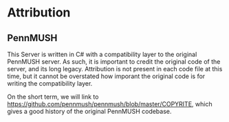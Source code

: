 # Attribution
## PennMUSH
This Server is written in C# with a compatibility layer to the original PennMUSH server. 
As such, it is important to credit the original code of the server, and its long legacy. 
Attribution is not present in each code file at this time, but it cannot be overstated how imporant the original code is for writing the compatibility layer. 

On the short term, we will link to https://github.com/pennmush/pennmush/blob/master/COPYRITE, which gives a good history of the original PennMUSH codebase.